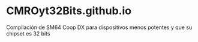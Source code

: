# CMROyt32Bits.github.io
Compilación de SM64 Coop DX para dispositivos menos potentes y que su chipset es 32 bits
